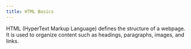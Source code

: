 ```yaml
---
title: HTML Basics
---
```


HTML (HyperText Markup Language) defines the structure of a webpage.  
It is used to organize content such as headings, paragraphs, images, and links.

